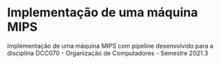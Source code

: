 # Implementação de uma máquina MIPS

Implementação de uma máquina MIPS com pipeline desenvolvido para a disciplina DCC070 - Organização de Computadores - Semestre 2021.3